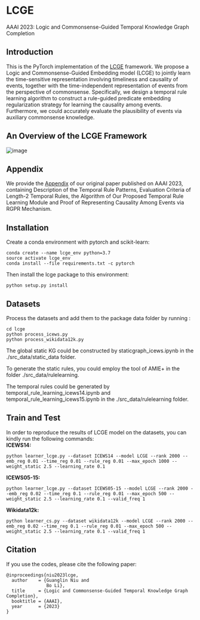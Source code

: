 # LCGE
AAAI 2023: Logic and Commonsense-Guided Temporal Knowledge Graph Completion

## Introduction
This is the PyTorch implementation of the [LCGE](https://arxiv.org/pdf/2211.16865.pdf) framework. We propose a Logic and Commonsense-Guided Embedding model (LCGE) to jointly learn the time-sensitive representation involving timeliness and causality of events, together with the time-independent representation of events from the perspective of commonsense. Specifically, we design a temporal rule learning algorithm to construct a rule-guided predicate embedding regularization strategy for learning the causality among events. Furthermore, we could accurately evaluate the plausibility of events via auxiliary commonsense knowledge.

## An Overview of the LCGE Framework
![image](https://github.com/ngl567/LCGE/blob/master/framework.png)

## Appendix
We provide the [Appendix](https://github.com/ngl567/LCGE/blob/master/AAAI2023-LCGE-appendix.pdf) of our original paper published on AAAI 2023, containing Description of the Temporal Rule Patterns, Evaluation Criteria of Length-2 Temporal Rules, the Algorithm of Our Proposed Temporal Rule Learning Module and Proof of Representing Causality Among Events via RGPR Mechanism.

## Installation
Create a conda environment with pytorch and scikit-learn:  
```
conda create --name lcge_env python=3.7
source activate lcge_env
conda install --file requirements.txt -c pytorch
```
Then install the lcge package to this environment:  
```
python setup.py install
```

## Datasets
Process the datasets and add them to the package data folder by running :
```
cd lcge
python process_icews.py
python process_wikidata12k.py
```
The global static KG could be constructed by staticgraph_icews.ipynb in the ./src_data/static_data folder.

To generate the static rules, you could employ the tool of AMIE+ in the folder ./src_data/rulelearning.

The temporal rules could be generated by temporal_rule_learning_icews14.ipynb and temporal_rule_learning_icews15.ipynb in the ./src_data/rulelearning folder.

## Train and Test
In order to reproduce the results of LCGE model on the datasets, you can kindly run the following commands:  
**ICEWS14:**
```
python learner_lcge.py --dataset ICEWS14 --model LCGE --rank 2000 --emb_reg 0.01 --time_reg 0.01 --rule_reg 0.01 --max_epoch 1000 --weight_static 2.5 --learning_rate 0.1
```

**ICEWS05-15:**
```
python learner_lcge.py --dataset ICEWS05-15 --model LCGE --rank 2000 --emb_reg 0.02 --time_reg 0.1 --rule_reg 0.01 --max_epoch 500 --weight_static 2.5 --learning_rate 0.1 --valid_freq 1
```

**Wikidata12k:**
```
python learner_cs.py --dataset wikidata12k --model LCGE --rank 2000 --emb_reg 0.02 --time_reg 0.1 --rule_reg 0.01 --max_epoch 500 --weight_static 2.5 --learning_rate 0.1 --valid_freq 1
```

## Citation
If you use the codes, please cite the following paper:
```
@inproceedings{niu2023lcge,
  author    = {Guanglin Niu and
               Bo Li},
  title     = {Logic and Commonsense-Guided Temporal Knowledge Graph Completion},
  booktitle = {AAAI},
  year      = {2023}
}
```
